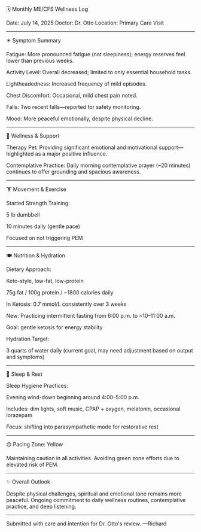 🗓️ Monthly ME/CFS Wellness Log

Date: July 14, 2025
Doctor: Dr. Otto
Location: Primary Care Visit


---

✴️ Symptom Summary

Fatigue: More pronounced fatigue (not sleepiness); energy reserves feel lower than previous weeks.

Activity Level: Overall decreased; limited to only essential household tasks.

Lightheadedness: Increased frequency of mild episodes.

Chest Discomfort: Occasional, mild chest pain noted.

Falls: Two recent falls—reported for safety monitoring.

Mood: More peaceful emotionally, despite physical decline.



---

🐾 Wellness & Support

Therapy Pet: Providing significant emotional and motivational support—highlighted as a major positive influence.

Contemplative Practice: Daily morning contemplative prayer (~20 minutes) continues to offer grounding and spacious awareness.



---

🏋️ Movement & Exercise

Started Strength Training:

5 lb dumbbell

10 minutes daily (gentle pace)

Focused on not triggering PEM




---

🍽️ Nutrition & Hydration

Dietary Approach:

Keto-style, low-fat, low-protein

75g fat / 100g protein / ~1800 calories daily

In Ketosis: 0.7 mmol/L consistently over 3 weeks

New: Practicing intermittent fasting from 6:00 p.m. to ~10–11:00 a.m.

Goal: gentle ketosis for energy stability


Hydration Target:

3 quarts of water daily (current goal, may need adjustment based on output and symptoms)




---

🌙 Sleep & Rest

Sleep Hygiene Practices:

Evening wind-down beginning around 4:00–5:00 p.m.

Includes: dim lights, soft music, CPAP + oxygen, melatonin, occasional lorazepam

Focus: shifting into parasympathetic mode for restorative rest




---

🟡 Pacing Zone: Yellow

Maintaining caution in all activities. Avoiding green zone efforts due to elevated risk of PEM.


---

✨ Overall Outlook

Despite physical challenges, spiritual and emotional tone remains more peaceful. Ongoing commitment to daily wellness routines, contemplative practice, and deep listening.


---

Submitted with care and intention for Dr. Otto's review.
—Richard
